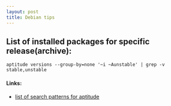 ```yaml
---
layout: post
title: Debian tips
---
```

List of installed packages for specific release(archive):
---------------------------------------------------------

```
aptitude versions --group-by=none '~i ~Aunstable' | grep -v stable,unstable
```

#### Links:

* [list of search patterns for aptitude](http://algebraicthunk.net/~dburrows/projects/aptitude/doc/en/ch02s03s05.html#tableSearchTermQuickGuide)
